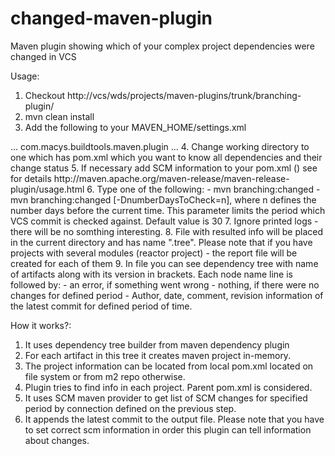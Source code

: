 changed-maven-plugin
====================

Maven plugin showing which of your complex project dependencies were changed in VCS

Usage:

1.	Checkout http://vcs/wds/projects/maven-plugins/trunk/branching-plugin/
2.	mvn clean install
3.	Add the following to your MAVEN_HOME/settings.xml
 <pluginGroups>       
 ...
 <pluginGroup>com.macys.buildtools.maven.plugin</pluginGroup>
 ...
4.	Change working directory to one which has pom.xml which you want to know all dependencies and their change status
5.  If necessary add SCM information to your pom.xml (<scm>) see for details http://maven.apache.org/maven-release/maven-release-plugin/usage.html
6.	Type one of the following:
  -	mvn branching:changed 
  -	mvn branching:changed [-DnumberDaysToCheck=n], where n defines the number days before the current time. 
    This parameter limits the period which VCS commit is checked against. Default value is 30
7.	Ignore printed logs - there will be no somthing interesting.
8.	File with resulted info will be placed in the current directory and has name "<MODULE_NAME>.tree".
  Please note that if you have projects with several modules (reactor project) - the report file will be created for each of them
9.	In file you can see dependency tree with name of artifacts along with its version in brackets. Each node name line is followed by:
  - an error, if something went wrong
  - nothing, if there were no changes for defined period
  - Author, date, comment, revision information of the latest commit for defined period of time.
  
How it works?:

1.	It uses dependency tree builder from maven dependency plugin
2.	For each artifact in this tree it creates maven project in-memory.
3.	The project information can be located from local pom.xml located on file system or from m2 repo otherwise.
4.	Plugin tries to find <scm><connection> info in each project. Parent pom.xml is considered.
5.	It uses SCM maven provider to get list of SCM changes for specified period by connection defined on the previous step.
6.	It appends the latest commit to the output file.
Please note that you have to set correct scm information in order this plugin can tell information about changes. 

  

